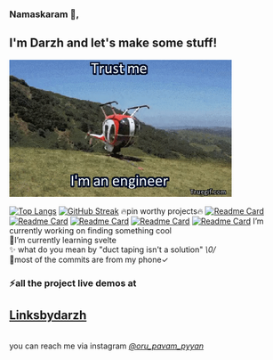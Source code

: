 ### Namaskaram 👋,
## I'm Darzh and let's make some stuff!
![](https://raw.githubusercontent.com/darzhz/darzhz/master/24098.gif)

[![Top Langs](https://github-readme-stats.vercel.app/api/top-langs/?username=darzhz&layout=compact&theme=radical&hide_border=true)]()
[![GitHub Streak](http://github-readme-streak-stats.herokuapp.com?user=darzhz&theme=radical&hide_border=true)](https://git.io/streak-stats)
:fire:pin worthy projects:fire:
[![Readme Card](https://github-readme-stats.vercel.app/api/pin/?username=darzhz&repo=realnotes&theme=radical&hide_border=true)](https://github.com/darzhz/realnotes)
[![Readme Card](https://github-readme-stats.vercel.app/api/pin/?username=darzhz&repo=lightlesshouse&theme=radical&hide_border=true)](https://github.com/darzhz/lightlesshouse)
[![Readme Card](https://github-readme-stats.vercel.app/api/pin/?username=darzhz&repo=mapacova&theme=radical&hide_border=true)](https://github.com/darzhz/mapacova)
[![Readme Card](https://github-readme-stats.vercel.app/api/pin/?username=darzhz&repo=scattatle&theme=radical&hide_border=true)](https://github.com/darzhz/scattatle)
[![Readme Card](https://github-readme-stats.vercel.app/api/pin/?username=darzhz&repo=dont_fall&theme=radical&hide_border=true)](https://github.com/darzhz/dont_fall)
I’m currently working on finding something cool <br>
:robot:I’m currently learning svelte<br>
✨ what do you mean by "duct taping isn't a solution" *\0/*<br>
🥈most of the commits are from my phone✓
### ⚡all the project live demos at
 ## [Linksbydarzh](https://linksbydarzh.glitch.me)
  <br>
  you can reach me via instagram <i><a href="https://www.instagram.com/oru_pavam_pyyan">@oru_pavam_pyyan</a></i>
<i class="fas fa-globe"></i>
 <link rel="stylesheet" type="text/css" href="https://github.com/darzhz/lightlesshouse/tree/master/icons/awesome/a/css.css">
<!--
**darzhz/darzhz** is a ✨ _special_ ✨ repository because its `README.md` (this file) appears on your GitHub profile.

Here are some ideas to get you started:

- 🔭 I’m currently working on nothing
- 🌱 I’m currently learning svelte
- 👯 I’m looking to collaborate on anything really
- 🤔 I’m looking for help with test driven development
- 💬 Ask me about ...
- 📫 How to reach me: ...
- 😄 Pronouns: ...
- .
-->
